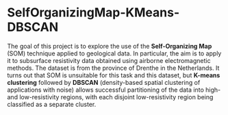 # SelfOrganizingMap-KMeans-DBSCAN

The goal of this project is to explore the use of the **Self-Organizing Map** (SOM) technique applied to geological data. 
In particular, the aim is to apply it to subsurface resistivity data obtained using airborne electromagnetic methods. 
The dataset is from the province of Drenthe in the Netherlands. 
It turns out that SOM is unsuitable for this task and this dataset, 
but **K-means clustering** followed by **DBSCAN** (density-based spatial clustering of applications with noise) allows 
successful partitioning of the data into high- and low-resistivity regions, with each disjoint low-resistivity region being classified as a separate cluster.
